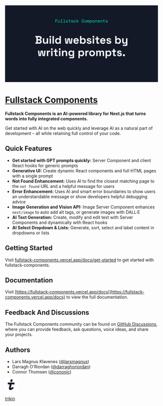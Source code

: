 ![Fullstack Components - Build websites by writing prompts](packages/site/public/images/repo-header-dark.png)

# [Fullstack Components](https://fullstack-components.vercel.app)

**Fullstack Components is an AI-powered library for Next.js that turns words into fully integrated components.**

Get started with AI on the web quickly and leverage AI as a natural part of development – all while retaining full control of your code.

## Quick Features

- **Get started with GPT prompts quickly:** Server Component and client React hooks for generic prompts
- **Generative UI:** Create dynamic React components and full HTML pages with a single prompt
- **Not Found Enhancement:** Uses AI to find the closest matching page to the `not found` URL and a helpful message for users
- **Error Enhancement:** Uses AI and smart error boundaries to show users an understandable message or show developers helpful debugging advice
- **Image Generation and Vision API:** Image Server Component enhances `next/image` to auto add alt tags, or generate images with DALL·E
- **AI Text Generation:** Create, modify and edit text with Server Components and dynamically with React hooks
- **AI Select Dropdown & Lists:** Generate, sort, select and label content in dropdowns or lists

## Getting Started

Visit [fullstack-components.vercel.app/docs/get-started](https://fullstack-components.vercel.app/docs/get-started) to get started with fullstack-components.

## Documentation

Visit [https://fullstack-components.vercel.app/docs](https://fullstack-components.vercel.app/docs) to view the full documentation.

## Feedback And Discussions

The Fullstack Components community can be found on [GitHub Discussions](https://github.com/trikinco/fullstack-components/discussions), where you can provide feedback, ask questions, voice ideas, and share your projects.

## Authors

- Lars Magnus Klavenes ([@larsmagnus](https://github.com/larsmagnus))
- Darragh O'Riordan ([@darraghoriordan](https://github.com/darraghoriordan))
- Connor Thomsen ([@cononic](https://github.com/CONONIC))

<a href="https://fullstack-components.vercel.app">
  <picture>
    <source media="(prefers-color-scheme: dark)" srcset="packages/site/public/images/trikin-light.svg">
    <img alt="trikin" src="packages/site/public/images/trikin-dark.svg" width="40" height="40">
  </picture>
  <p>trikin</p>
</a>
